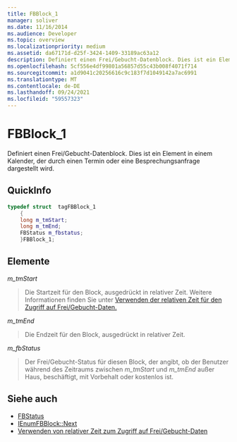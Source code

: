 ```yaml
---
title: FBBlock_1
manager: soliver
ms.date: 11/16/2014
ms.audience: Developer
ms.topic: overview
ms.localizationpriority: medium
ms.assetid: da67171d-d25f-3424-1409-33189ac63a12
description: Definiert einen Frei/Gebucht-Datenblock. Dies ist ein Element in einem Kalender, der durch einen Termin oder eine Besprechungsanfrage dargestellt wird.
ms.openlocfilehash: 5cf556e4df99801a56857d55c43b008f4071f714
ms.sourcegitcommit: a1d9041c20256616c9c183f7d1049142a7ac6991
ms.translationtype: MT
ms.contentlocale: de-DE
ms.lasthandoff: 09/24/2021
ms.locfileid: "59557323"
---
```

# <a name="fbblock_1"></a>FBBlock_1

Definiert einen Frei/Gebucht-Datenblock. Dies ist ein Element in einem Kalender, der durch einen Termin oder eine Besprechungsanfrage dargestellt wird.
  
## <a name="quick-info"></a>QuickInfo

```cpp
typedef struct  tagFBBlock_1 
    { 
    long m_tmStart; 
    long m_tmEnd; 
    FBStatus m_fbstatus; 
    }FBBlock_1; 

```

## <a name="members"></a>Elemente

_m_tmStart_
  
> Die Startzeit für den Block, ausgedrückt in relativer Zeit. Weitere Informationen finden Sie unter [Verwenden der relativen Zeit für den Zugriff auf Frei/Gebucht-Daten.](how-to-use-relative-time-to-access-free-busy-data.md)
    
_m_tmEnd_
  
> Die Endzeit für den Block, ausgedrückt in relativer Zeit.
    
_m_fbStatus_
  
> Der Frei/Gebucht-Status für diesen Block, der angibt, ob der Benutzer während des Zeitraums zwischen  _m_tmStart_ und  _m_tmEnd_ außer Haus, beschäftigt, mit Vorbehalt oder kostenlos ist.
    
## <a name="see-also"></a>Siehe auch

- [FBStatus](fbstatus.md)
- [IEnumFBBlock::Next](ienumfbblock-next.md)
- [Verwenden von relativer Zeit zum Zugriff auf Frei/Gebucht-Daten](how-to-use-relative-time-to-access-free-busy-data.md)

